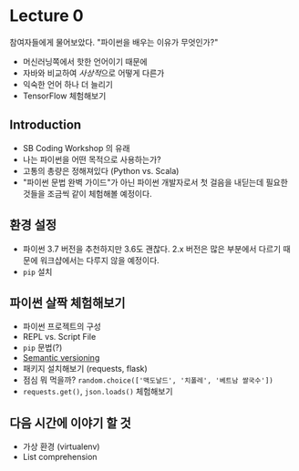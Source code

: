 # Lecture 0

참여자들에게 물어보았다. "파이썬을 배우는 이유가 무엇인가?"

- 머신러닝쪽에서 핫한 언어이기 때문에
- 자바와 비교하여 *사상적*으로 어떻게 다른가
- 익숙한 언어 하나 더 늘리기
- TensorFlow 체험해보기

## Introduction

- SB Coding Workshop 의 유래
- 나는 파이썬을 어떤 목적으로 사용하는가?
- 고통의 총량은 정해져있다 (Python vs. Scala)
- "파이썬 문법 완벽 가이드"가 아닌 파이썬 개발자로서 첫 걸음을 내딛는데 필요한 것들을 조금씩 같이 체험해볼 예정이다.

## 환경 설정

- 파이썬 3.7 버전을 추천하지만 3.6도 괜찮다. 2.x 버전은 많은 부분에서 다르기 때문에 워크샵에서는 다루지 않을 예정이다.
- `pip` 설치

## 파이썬 살짝 체험해보기

- 파이썬 프로젝트의 구성
- REPL vs. Script File
- `pip` 문법(?)
- [Semantic versioning](https://semver.org/)
- 패키지 설치해보기 (requests, flask)
- 점심 뭐 먹을까? `random.choice(['맥도날드', '치폴레', '베트남 쌀국수'])`
- `requests.get()`, `json.loads()` 체험해보기

## 다음 시간에 이야기 할 것

- 가상 환경 (virtualenv)
- List comprehension
